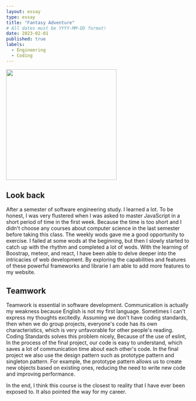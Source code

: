 ```yaml
---
layout: essay
type: essay
title: "Fantasy Adventure"
# All dates must be YYYY-MM-DD format!
date: 2023-02-01
published: true
labels:
  - Engineering
  - Coding
---
```


<img width="300px" class="rounded float-start pe-4" src="../img/final.jpeg">

## Look back

After a semester of software engineering study. I learned a lot. To be honest, I was very flustered when I was asked to master JavaScript in a short period of time in the first week. Because the time is too short and I didn't choose any courses about computer science in the last semester before taking this class.
The weekly wods gave me a good opportunity to exercise. I failed at some wods at the beginning, but then I slowly started to catch up with the rhythm and completed a lot of wods. With the learning of Boostrap, meteor, and react,  I have been able to delve deeper into the intricacies of web development. By exploring the capabilities and features of these powerful frameworks and librarie I am able to add more features to my website.

## Teamwork
Teamwork is essential in software development. Communication is actually my weakness because English is not my first language. Sometimes I can't express my thoughts excitedly. Assuming we don't have coding standards, then when we do group projects, everyone's code has its own characteristics, which is very unfavorable for other people's reading. Coding Standards solves this  problem nicely, Because of the use of eslint, In the process of the final project, our code is easy to understand, which saves a lot of communication time about each other's code.
In the final project we also use the design pattern such as prototype pattern and singleton pattern. For example, the prototype pattern allows us to create new objects based on existing ones, reducing the need to write new code and improving performance.

In the end, I think this course is the closest to reality that I have ever been exposed to. It also pointed the way for my career.
